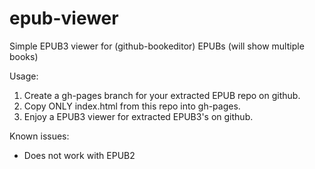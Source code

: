 epub-viewer
===========

Simple EPUB3 viewer for (github-bookeditor) EPUBs (will show multiple books)

Usage:
1. Create a gh-pages branch for your extracted EPUB repo on github.
2. Copy ONLY index.html from this repo into gh-pages.
3. Enjoy a EPUB3 viewer for extracted EPUB3's on github.

Known issues:
- Does not work with EPUB2